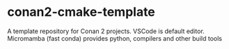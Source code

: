 # conan2-cmake-template
A template repository for Conan 2 projects. VSCode is default editor. Micromamba (fast conda) provides python, compilers and other build tools
